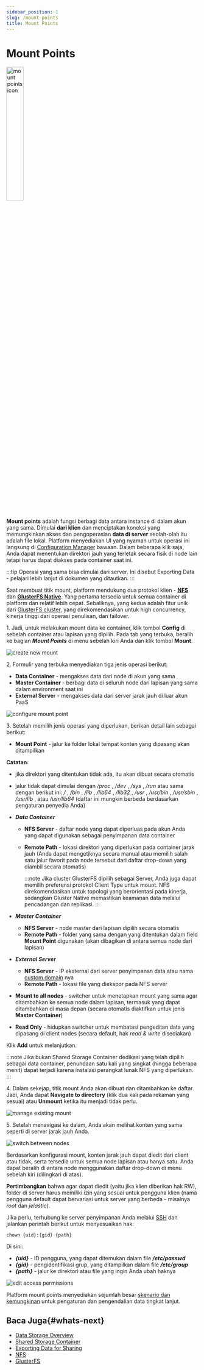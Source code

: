 ```yaml
---
sidebar_position: 1
slug: /mount-points
title: Mount Points
---
```


# Mount Points

<img src="https://assets.dewacloud.com/dewacloud-docs/data-storage/data%20sharing/mount%20points/01-mount-points-icon.png" alt="mount points icon" width="30%"/>

**Mount points** adalah fungsi berbagi data antara instance di dalam akun yang sama. Dimulai __dari klien__ dan menciptakan koneksi yang memungkinkan akses dan pengoperasian __data di server__ seolah-olah itu adalah file lokal. Platform menyediakan UI yang nyaman untuk operasi ini langsung di [Configuration Manager](<https://docs.dewacloud.com/docs/configuration-file-manager/>) bawaan. Dalam beberapa klik saja, Anda dapat menentukan direktori jauh yang terletak secara fisik di node lain tetapi harus dapat diakses pada container saat ini.

:::tip
Operasi yang sama bisa dimulai dari server. Ini disebut Exporting Data - pelajari lebih lanjut di dokumen yang ditautkan.
:::

Saat membuat titik mount, platform mendukung dua protokol klien - **[NFS](<https://docs.dewacloud.com/docs/nfs/>)** dan **[GlusterFS Native](<https://docs.dewacloud.com/docs/glusterfs/>)**. Yang pertama tersedia untuk semua container di platform dan relatif lebih cepat. Sebaliknya, yang kedua adalah fitur unik dari [GlusterFS cluster](<https://docs.dewacloud.com/docs/shared-storage-container/#shared-storage-auto-cluster>), yang direkomendasikan untuk high concurrency, kinerja tinggi dari operasi penulisan, dan failover.

1\. Jadi, untuk melakukan mount data ke container, klik tombol **Config** di sebelah container atau lapisan yang dipilih. Pada tab yang terbuka, beralih ke bagian _**Mount Points**_ di menu sebelah kiri Anda dan klik tombol **Mount**.

<img src="https://assets.dewacloud.com/dewacloud-docs/data-storage/data%20sharing/mount%20points/02-create-new-mount.png" alt="create new mount" max-width="100%"/>

2\. Formulir yang terbuka menyediakan tiga jenis operasi berikut:

  * **Data Container** \- mengakses data dari node di akun yang sama
  * **Master Container** \- berbagi data di seluruh node dari lapisan yang sama dalam environment saat ini
  * **External Server** \- mengakses data dari server jarak jauh di luar akun PaaS

<img src="https://assets.dewacloud.com/dewacloud-docs/data-storage/data%20sharing/mount%20points/03-configure-mount-point.png" alt="configure mount point" max-width="100%"/>

3\. Setelah memilih jenis operasi yang diperlukan, berikan detail lain sebagai berikut:

  * **Mount Point** \- jalur ke folder lokal tempat konten yang dipasang akan ditampilkan

**Catatan:**

  * jika direktori yang ditentukan tidak ada, itu akan dibuat secara otomatis
  * jalur tidak dapat dimulai dengan _/proc_ , _/dev_ , _/sys_ , _/run_ atau sama dengan berikut ini: _/_ , _/bin_ , _/lib_ , _/lib64_ , _/lib32_ , _/usr_ , _/usr/bin_ , _/usr/sbin_ , _/usr/lib_ , atau _/usr/lib64_ (daftar ini mungkin berbeda berdasarkan pengaturan penyedia Anda)

  * _**Data Container**_

    * **NFS Server** \- daftar node yang dapat diperluas pada akun Anda yang dapat digunakan sebagai penyimpanan data container
    * **Remote Path** \- lokasi direktori yang diperlukan pada container jarak jauh (Anda dapat mengetiknya secara manual atau memilih salah satu jalur favorit pada node tersebut dari daftar drop-down yang diambil secara otomatis)
    
      :::note
      Jika cluster GlusterFS dipilih sebagai Server, Anda juga dapat memilih preferensi protokol Client Type untuk mount. NFS direkomendasikan untuk topologi yang berorientasi pada kinerja, sedangkan Gluster Native memastikan keamanan data melalui pencadangan dan replikasi.
      :::
  
  * _**Master Container**_

    * **NFS Server** \- node master dari lapisan dipilih secara otomatis
    * **Remote Path** \- folder yang sama dengan yang ditentukan dalam field **Mount Point** digunakan (akan dibagikan di antara semua node dari lapisan)
  
  * _**External Server**_

    * **NFS Server** \- IP eksternal dari server penyimpanan data atau nama [custom domain](<https://docs.dewacloud.com/docs/custom-domains/>) nya
    * **Remote Path** \- lokasi file yang diekspor pada NFS server
  * **Mount to all nodes** \- switcher untuk menetapkan mount yang sama agar ditambahkan ke semua node dalam lapisan, termasuk yang dapat ditambahkan di masa depan (secara otomatis diaktifkan untuk jenis **Master Container**)

  * **Read Only** \- hidupkan switcher untuk membatasi pengeditan data yang dipasang di client nodes (secara default, hak _read & write_ disediakan)

Klik **Add** untuk melanjutkan.

:::note
Jika bukan Shared Storage Container dedikasi yang telah dipilih sebagai data container, penundaan satu kali yang singkat (hingga beberapa menit) dapat terjadi karena instalasi perangkat lunak NFS yang diperlukan.
:::

4\. Dalam sekejap, titik mount Anda akan dibuat dan ditambahkan ke daftar. Jadi, Anda dapat **Navigate to directory** (klik dua kali pada rekaman yang sesuai) atau **Unmount** ketika itu menjadi tidak perlu.

<img src="https://assets.dewacloud.com/dewacloud-docs/data-storage/data%20sharing/mount%20points/04-manage-existing-mount.png" alt="manage existing mount" max-width="100%"/>

5\. Setelah menavigasi ke dalam, Anda akan melihat konten yang sama seperti di server jarak jauh Anda.

<img src="https://assets.dewacloud.com/dewacloud-docs/data-storage/data%20sharing/mount%20points/05-switch-between-nodes.png" alt="switch between nodes" max-width="100%"/>

Berdasarkan konfigurasi mount, konten jarak jauh dapat diedit dari client atau tidak, serta tersedia untuk semua node lapisan atau hanya satu. Anda dapat beralih di antara node menggunakan daftar drop-down di menu sebelah kiri (dilingkari di atas).

**Pertimbangkan** bahwa agar dapat diedit (yaitu jika klien diberikan hak RW), folder di server harus memiliki izin yang sesuai untuk pengguna klien (nama pengguna default dapat bervariasi untuk server yang berbeda - misalnya _root_ dan _jelastic_).

Jika perlu, terhubung ke server penyimpanan Anda melalui [SSH](<https://docs.dewacloud.com/docs/ssh-access/>) dan jalankan perintah berikut untuk menyesuaikan hak:

```
chown {uid}:{gid} {path}
```

Di sini:

  * _**\{uid\}**_ \- ID pengguna, yang dapat ditemukan dalam file _**/etc/passwd**_
  * _**\{gid\}**_ \- pengidentifikasi grup, yang ditampilkan dalam file _**/etc/group**_
  * _**\{path\}**_ \- jalur ke direktori atau file yang ingin Anda ubah haknya

<img src="https://assets.dewacloud.com/dewacloud-docs/data-storage/data%20sharing/mount%20points/06-edit-access-permissions.png" alt="edit access permissions" max-width="100%"/>

Platform mount points menyediakan sejumlah besar [skenario dan kemungkinan](<https://docs.dewacloud.com/docs/data-storage-container/>) untuk pengaturan dan pengendalian data tingkat lanjut.

## Baca Juga{#whats-next}

  * [Data Storage Overview](<https://docs.dewacloud.com/docs/data-storage-container/>)
  * [Shared Storage Container](<https://docs.dewacloud.com/docs/shared-storage-container/>)
  * [Exporting Data for Sharing](<https://docs.dewacloud.com/docs/storage-exports/>)
  * [NFS](<https://docs.dewacloud.com/docs/nfs/>)
  * [GlusterFS](<https://docs.dewacloud.com/docs/glusterfs/>)
